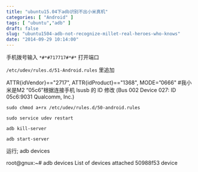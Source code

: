 ```yaml
---
title: "ubuntu15.04下adb识别不出小米真机"
categories: [ "Android" ]
tags: [ "ubuntu","adb" ]
draft: false
slug: "ubuntu1504-adb-not-recognize-millet-real-heroes-who-knows"
date: "2014-09-29 10:14:00"
---
```


 手机拨号输入 `*#*#717717#*#*` 打开端口

`/etc/udev/rules.d/51-Android.rules` 里追加


<!--more-->


ATTR{idVendor}=="2717", ATTR{idProduct}=="1368", MODE=”0666"
#我小米是M2 “05c6”根据连接手机  lsusb 的 ID 修改 (Bus 002 Device 027: ID 05c6:9031 Qualcomm, Inc.)

    sudo chmod a+rx /etc/udev/rules.d/50-android.rules
    
    sudo service udev restart
    
    adb kill-server
    
    adb start-server

运行; adb devices

root@gnux:~# adb devices
List of devices attached 
50988f53	device


